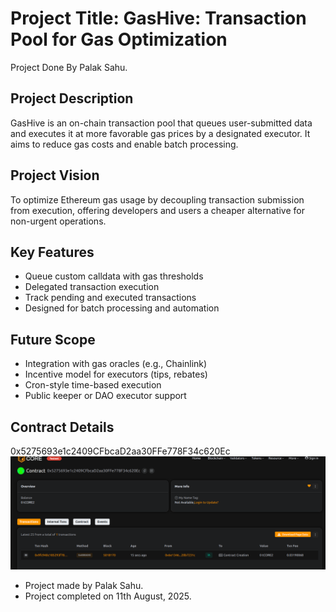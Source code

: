 # Project Title: GasHive: Transaction Pool for Gas Optimization 
Project Done By Palak Sahu.

## Project Description

GasHive is an on-chain transaction pool that queues user-submitted data and executes it at more favorable gas prices by a designated executor. It aims to reduce gas costs and enable batch processing.

## Project Vision

To optimize Ethereum gas usage by decoupling transaction submission from execution, offering developers and users a cheaper alternative for non-urgent operations.

## Key Features

- Queue custom calldata with gas thresholds
- Delegated transaction execution
- Track pending and executed transactions
- Designed for batch processing and automation

## Future Scope

- Integration with gas oracles (e.g., Chainlink)
- Incentive model for executors (tips, rebates)
- Cron-style time-based execution
- Public keeper or DAO executor support

## Contract Details
0x5275693e1c2409CFbcaD2aa30FFe778F34c620Ec
![alt text](image.png)

-  Project made by Palak Sahu.
-  Project completed on 11th August,  2025.

